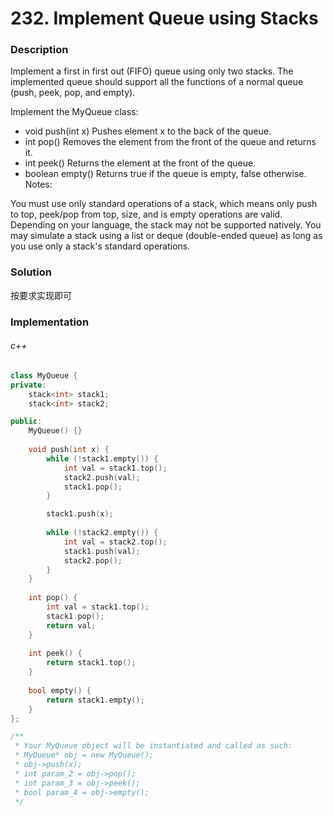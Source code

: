 # 232. Implement Queue using Stacks

### Description

Implement a first in first out (FIFO) queue using only two stacks. The implemented queue should support all the functions of a normal queue (push, peek, pop, and empty).

Implement the MyQueue class:

- void push(int x) Pushes element x to the back of the queue.
- int pop() Removes the element from the front of the queue and returns it.
- int peek() Returns the element at the front of the queue.
- boolean empty() Returns true if the queue is empty, false otherwise.
Notes:

You must use only standard operations of a stack, which means only push to top, peek/pop from top, size, and is empty operations are valid.
Depending on your language, the stack may not be supported natively. You may simulate a stack using a list or deque (double-ended queue) as long as you use only a stack's standard operations.

### Solution

按要求实现即可

### Implementation

###### c++

```c++
class MyQueue {
private:
    stack<int> stack1;
    stack<int> stack2;

public:
    MyQueue() {}
    
    void push(int x) {
        while (!stack1.empty()) {
            int val = stack1.top();
            stack2.push(val);
            stack1.pop();
        }

        stack1.push(x);
        
        while (!stack2.empty()) {
            int val = stack2.top();
            stack1.push(val);
            stack2.pop();
        }
    }
    
    int pop() {
        int val = stack1.top();
        stack1.pop();
        return val;
    }
    
    int peek() {
        return stack1.top();
    }
    
    bool empty() {
        return stack1.empty();
    }
};

/**
 * Your MyQueue object will be instantiated and called as such:
 * MyQueue* obj = new MyQueue();
 * obj->push(x);
 * int param_2 = obj->pop();
 * int param_3 = obj->peek();
 * bool param_4 = obj->empty();
 */
```

